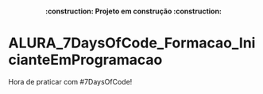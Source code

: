 <h4 align="center"> 
    :construction:  Projeto em construção  :construction:
</h4>

# ALURA_7DaysOfCode_Formacao_InicianteEmProgramacao
Hora de praticar com  #7DaysOfCode!
